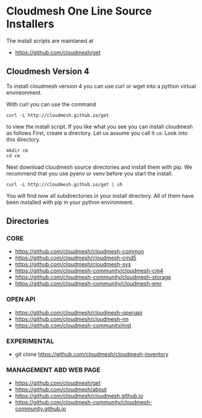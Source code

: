 # Cloudmesh One Line Source Installers 


The install scripts are maintaned at

* <https://github.com/cloudmesh/get>

## Cloudmesh Version 4

To install cloudmesh version 4 you can use curl or wget into a python virtual envireonment.


With curl you can use the command 

    curl -L http://cloudmesh.github.io/get

to view the install script. If you like what you see you can install cloudmesh as follows
First, create a directory. Let us assume you call it `cm`. Look into this directory.

    mkdir cm
    cd cm
    
Next download cloudmesh source directories and install them with pip. We recommend 
that you use pyenv or venv before you start the install.

    curl -L http://cloudmesh.github.io/get | sh 
    
You will find now all subdirectories in your install directory. All of them have been 
installed with pip in your python environment.    

## Directories


### CORE

* https://github.com/cloudmesh/cloudmesh-common
* https://github.com/cloudmesh/cloudmesh-cmd5
* https://github.com/cloudmesh/cloudmesh-sys
* https://github.com/cloudmesh-community/cloudmesh-cm4
* https://github.com/cloudmesh-community/cloudmesh-storage
* https://github.com/cloudmesh-community/cloudmesh-emr

### OPEN API

* https://github.com/cloudmesh/cloudmesh-openapi
* https://github.com/cloudmesh/cloudmesh-nn
* https://github.com/cloudmesh-community/nist

### EXPERIMENTAL

* git clone https://github.com/cloudmesh/cloudmesh-inventory

### MANAGEMENT ABD WEB PAGE

* https://github.com/cloudmesh/get
* https://github.com/cloudmesh/about
* https://github.com/cloudmesh/cloudmesh.github.io
* https://github.com/cloudmesh-community/cloudmesh-community.github.io
